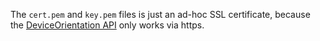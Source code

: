 The `cert.pem` and `key.pem` files is just an ad-hoc SSL certificate, because the [DeviceOrientation API](https://developer.mozilla.org/en-US/docs/Web/API/Window/deviceorientation_event) only works via https.
